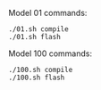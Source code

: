 Model 01 commands:

```
./01.sh compile
./01.sh flash
```

Model 100 commands:

```
./100.sh compile
./100.sh flash
```
